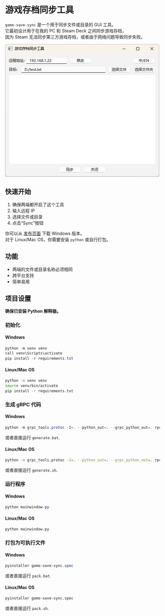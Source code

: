 # 游戏存档同步工具

`game-save-sync` 是一个用于同步文件或目录的 GUI 工具。  
它最初设计用于在我的 PC 和 Steam Deck 之间同步游戏存档，  
因为 Steam 无法同步第三方游戏存档，或者由于网络问题导致同步失败。

![使用截图](window_zh_CN.png "使用截图")

## 快速开始
1. 确保两端都开启了这个工具
2. 输入远程 IP
3. 选择文件或目录
4. 点击“Sync”按钮

你可以从 [发布页面](#) 下载 Windows 版本。  
对于 Linux/Mac OS，你需要安装 `python` 或自行打包。

## 功能
- 两端的文件或目录名称必须相同
- 跨平台支持
- 简单易用

## 项目设置

**确保已安装 Python 解释器。**

### 初始化

#### Windows
```powershell
python -m venv venv
call venv\Scripts\activate
pip install -r requirements.txt
```

#### Linux/Mac OS
```bash
python -m venv venv
source venv/bin/activate
pip install -r requirements.txt
```

### 生成 gRPC 代码

#### Windows
```powershell
python -m grpc_tools.protoc -I=. --python_out=. --grpc_python_out=. rpc_service.proto  
```
或者直接运行 `generate.bat`.

#### Linux/Mac OS
```bash
python -m grpc_tools.protoc -I=. --python_out=. --grpc_python_out=. rpc_service.proto  
```
或者直接运行 `generate.sh`.

### 运行程序
#### Windows
```powershell
python mainwindow.py
```

#### Linux/Mac OS
```bash
python mainwindow.py
```

### 打包为可执行文件
#### Windows
```powershell
pyinstaller game-save-sync.spec
```
或者直接运行 `pack.bat`.

#### Linux/Mac OS
```bash
pyinstaller game-save-sync.spec
```
或者直接运行 `pack.sh`.